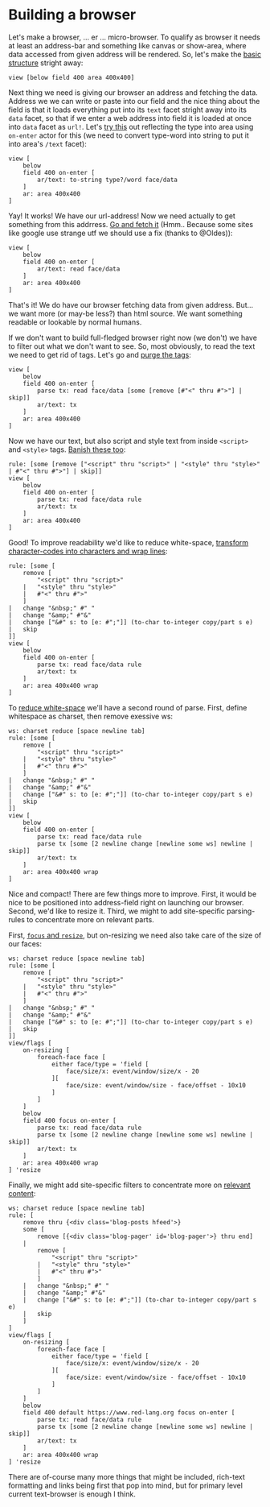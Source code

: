 # Building a browser

Let's make a browser, ... er ... micro-browser.
To qualify as browser it needs at least an address-bar and something like canvas or show-area, where data accessed from given address will be rendered.
So, let's make the [basic structure](text-browser1-a.red) stright away:
```
view [below field 400 area 400x400]
```
Next thing we need is giving our browser an address and fetching the data.
Address we we can write or paste into our field and the nice thing about the field is that it loads everything put into its `text` facet stright away into its `data` facet, so that if we enter a web address into field it is loaded at once into `data` facet as `url!`. Let's [try this](text-browser1-b.red) out reflecting the type into area using `on-enter` actor for this (we need to convert type-word into string to put it into area's `/text` facet):
```
view [
	below 
	field 400 on-enter [
		ar/text: to-string type?/word face/data
	] 
	ar: area 400x400
]
```
Yay! It works! We have our url-address!
Now we need actually to get something from this addrress. [Go and fetch it](text-browser1-c.red) (Hmm.. Because some sites like google use strange utf we should use a fix (thanks to @Oldes)):
```
view [
	below 
	field 400 on-enter [
		ar/text: read face/data
	] 
	ar: area 400x400
]
```
That's it! We do have our browser fetching data from given address. But... we want more (or may-be less?) than html source. We want something readable or lookable by normal humans.

If we don't want to build full-fledged browser right now (we don't) we have to filter out what we don't want to see. So, most obviously, to read the text we need to get rid of tags. Let's go and [purge the tags](text-browser1-d.red):
```
view [
	below 
	field 400 on-enter [
		parse tx: read face/data [some [remove [#"<" thru #">"] | skip]]
		ar/text: tx
	] 
	ar: area 400x400
]
```
Now we have our text, but also script and style text from inside `<script>` and `<style>` tags. [Banish these too](text-browser1-e.red):
```
rule: [some [remove ["<script" thru "script>" | "<style" thru "style>" | #"<" thru #">"] | skip]]
view [
	below 
	field 400 on-enter [
		parse tx: read face/data rule
		ar/text: tx
	] 
	ar: area 400x400
]
```
Good! To improve readability we'd like to reduce white-space, [transform character-codes into characters and wrap lines](text-browser1-f.red):
```
rule: [some [
	remove [
		"<script" thru "script>" 
	| 	"<style" thru "style>" 
	| 	#"<" thru #">"
	] 
| 	change "&nbsp;" #" "
| 	change "&amp;" #"&"
| 	change ["&#" s: to [e: #";"]] (to-char to-integer copy/part s e) 
| 	skip
]]
view [
	below 
	field 400 on-enter [
		parse tx: read face/data rule
		ar/text: tx
	] 
	ar: area 400x400 wrap
]
```
To [reduce white-space](text-browser1-g.red) we'll have a second round of parse. First, define whitespace as charset, then remove exessive ws:
```
ws: charset reduce [space newline tab]
rule: [some [
	remove [
		"<script" thru "script>" 
	| 	"<style" thru "style>" 
	| 	#"<" thru #">"
	] 
| 	change "&nbsp;" #" "
| 	change "&amp;" #"&"
| 	change ["&#" s: to [e: #";"]] (to-char to-integer copy/part s e) 
| 	skip
]]
view [
	below 
	field 400 on-enter [
		parse tx: read face/data rule
		parse tx [some [2 newline change [newline some ws] newline | skip]]
		ar/text: tx
	] 
	ar: area 400x400 wrap
]
```
Nice and compact! There are few things more to improve. First, it would be nice to be positioned into address-field right on launching our browser. Second, we'd like to resize it. Third, we might to add site-specific parsing-rules to concentrate more on relevant parts.

First, [`focus` and `resize`](text-browser1-h.red), but on-resizing we need also take care of the size of our faces:
```
ws: charset reduce [space newline tab]
rule: [some [
	remove [
		"<script" thru "script>" 
	| 	"<style" thru "style>" 
	| 	#"<" thru #">"
	] 
| 	change "&nbsp;" #" "
| 	change "&amp;" #"&"
|	change ["&#" s: to [e: #";"]] (to-char to-integer copy/part s e) 
| 	skip
]]
view/flags [
	on-resizing [
		foreach-face face [
			either face/type = 'field [
				face/size/x: event/window/size/x - 20
			][
				face/size: event/window/size - face/offset - 10x10
			]
		]
	]
	below 
	field 400 focus on-enter [
		parse tx: read face/data rule
		parse tx [some [2 newline change [newline some ws] newline | skip]]
		ar/text: tx
	] 
	ar: area 400x400 wrap
] 'resize
```
Finally, we might add site-specific filters to concentrate more on [relevant content](text-browser1-i.red):
```
ws: charset reduce [space newline tab]
rule: [
	remove thru {<div class='blog-posts hfeed'>}
	some [
		remove [{<div class='blog-pager' id='blog-pager'>} thru end]
	|
		remove [
			"<script" thru "script>" 
		| 	"<style" thru "style>" 
		| 	#"<" thru #">"
		] 
	| 	change "&nbsp;" #" "
	| 	change "&amp;" #"&"
	|	change ["&#" s: to [e: #";"]] (to-char to-integer copy/part s e) 
	| 	skip
	]
]
view/flags [
	on-resizing [
		foreach-face face [
			either face/type = 'field [
				face/size/x: event/window/size/x - 20
			][
				face/size: event/window/size - face/offset - 10x10
			]
		]
	]
	below 
	field 400 default https://www.red-lang.org focus on-enter [
		parse tx: read face/data rule
		parse tx [some [2 newline change [newline some ws] newline | skip]]
		ar/text: tx
	] 
	ar: area 400x400 wrap
] 'resize
```

There are of-course many more things that might be included, rich-text formatting and links being first that pop into mind, but for primary level current text-browser is enough I think.
